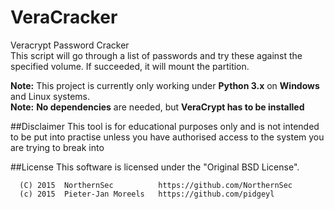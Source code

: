 # VeraCracker
Veracrypt Password Cracker <br />
This script will go through a list of passwords and try these against the specified volume. If succeeded, it will mount
 the partition. 

**Note:** This project is currently only working under **Python 3.x** on **Windows** and Linux systems. <br />
**Note:** **No dependencies** are needed, but **VeraCrypt has to be installed**

##Disclaimer
This tool is for educational purposes only and is not intended to be put into practise unless you have authorised access
 to the system you are trying to break into
 
##License
This software is licensed under the "Original BSD License".
```
  (C) 2015  NorthernSec          https://github.com/NorthernSec
  (c) 2015  Pieter-Jan Moreels   https://github.com/pidgeyl
```
